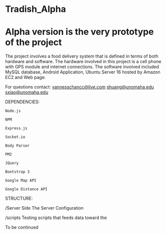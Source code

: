 # Tradish_Alpha
# Alpha version is the very prototype of the project

The project involves a food delivery system that is defined in terms of both hardware and software. The hardware involved in this project is a cell phone with GPS module and internet connections. The software involved included MySQL database, Android Application, Ubuntu Server 16 hosted by Amazon EC2 and Web page. 


For questions contact:
    vannesschancc@live.com
    shuang@unomaha.edu
    sxiao@unomaha.edu

DEPENDENCIES:

    Node.js

    NPM

    Express.js

    Socket.io

    Body Parser

    PM2

    JQuery

    Bootstrap 3

    Google Map API

    Google Distance API

STRUCTURE:

/Server Side The Server Configuration

/scripts Testing scripts that feeds data toward the 

To be continued
